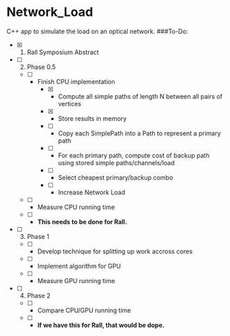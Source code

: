 # Network_Load
C++ app to simulate the load on an optical network.
###To-Do:
- [x] 1. Rall Symposium Abstract 
- [ ] 2. Phase 0.5
	- [ ] * Finish CPU implementation
		- [x] * Compute all simple paths of length N between all pairs of vertices
		- [x] * Store results in memory
		- [ ] * Copy each SimplePath into a Path to represent a primary path
		- [ ] * For each primary path, compute cost of backup path using stored simple paths/channels/load
		- [ ] * Select cheapest primary/backup combo
		- [ ] * Increase Network Load
	- [ ] * Measure CPU running time
	- [ ] * **This needs to be done for Rall.**
- [ ] 3. Phase 1
	- [ ] * Develop technique for splitting up work accross cores
	- [ ] * Implement algorithm for GPU
	- [ ] * Measure GPU running time
- [ ] 4. Phase 2
	- [ ] * Compare CPU/GPU running time
	- [ ] * **If we have this for Rall, that would be dope.**
